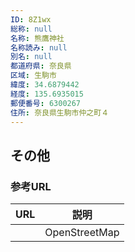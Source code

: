 ```yaml
---
ID: 8Z1wx
総称: null
名称: 熊鷹神社
名称読み: null
別名: null
都道府県: 奈良県
区域: 生駒市
緯度: 34.6879442
経度: 135.6935015
郵便番号: 6300267
住所: 奈良県生駒市仲之町４
---
```


## その他

### 参考URL

| URL | 説明          |
| --- | ------------- |
|     | OpenStreetMap |
